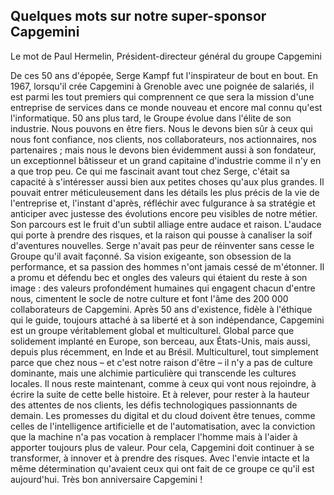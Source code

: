 ## Quelques mots sur notre super-sponsor Capgemini

Le mot de Paul Hermelin, Président-directeur général du groupe Capgemini

De ces 50 ans d'épopée, Serge Kampf fut l'inspirateur de bout en bout. En 1967, lorsqu'il crée Capgemini à Grenoble avec une poignée de salariés, il est parmi les tout premiers qui comprennent ce que sera la mission d'une entreprise de services dans ce monde nouveau et encore mal connu qu'est l'informatique.
50 ans plus tard, le Groupe évolue dans l'élite de son industrie. Nous pouvons en être fiers. Nous le devons bien sûr à ceux qui nous font confiance, nos clients, nos collaborateurs, nos actionnaires, nos partenaires ; mais nous le devons bien évidemment aussi à son fondateur, un exceptionnel bâtisseur et un grand capitaine d'industrie comme il n'y en a que trop peu.
Ce qui me fascinait avant tout chez Serge, c'était sa capacité à s'intéresser aussi bien aux petites choses qu'aux plus grandes. Il pouvait entrer méticuleusement dans les détails les plus précis de la vie de l'entreprise et, l'instant d'après, réfléchir avec fulgurance à sa stratégie et anticiper avec justesse des évolutions encore peu visibles de notre métier. Son parcours est le fruit d'un subtil alliage entre audace et raison. L'audace qui porte à prendre des risques, et la raison qui pousse à canaliser la soif d'aventures nouvelles.
Serge n'avait pas peur de réinventer sans cesse le Groupe qu'il avait façonné. Sa vision exigeante, son obsession de la performance, et sa passion des hommes n'ont jamais cessé de m'étonner. Il a promu et défendu bec et ongles des valeurs qui étaient du reste à son image : des valeurs profondément humaines qui engagent chacun d'entre nous, cimentent le socle de notre culture et font l'âme des 200 000 collaborateurs de Capgemini.
Après 50 ans d'existence, fidèle à l'éthique qui le guide, toujours attaché à sa liberté et à son indépendance, Capgemini est un groupe véritablement global et multiculturel. Global parce que solidement implanté en Europe, son berceau, aux États-Unis, mais aussi, depuis plus récemment, en Inde et au Brésil. Multiculturel, tout simplement parce que chez nous – et c'est notre raison d'être – il n'y a pas de culture dominante, mais une alchimie particulière qui transcende les cultures locales.
Il nous reste maintenant, comme à ceux qui vont nous rejoindre, à écrire la suite de cette belle histoire. Et à relever, pour rester à la hauteur des attentes de nos clients, les défis technologiques passionnants de demain. Les promesses du digital et du cloud doivent être tenues, comme celles de l'intelligence artificielle et de l'automatisation, avec la conviction que la machine n'a pas vocation à remplacer l'homme mais à l'aider à apporter toujours plus de valeur. Pour cela, Capgemini doit continuer à se transformer, à innover et à prendre des risques. Avec l'envie intacte et la même détermination qu'avaient ceux qui ont fait de ce groupe ce qu'il est aujourd'hui. Très bon anniversaire Capgemini !